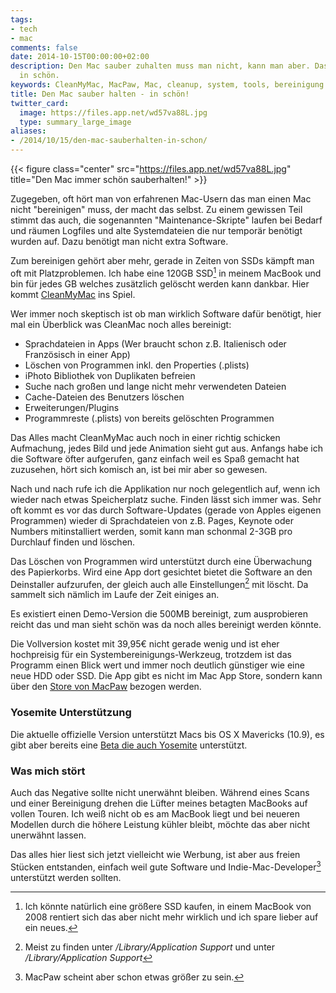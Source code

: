 ```yaml
---
tags:
- tech
- mac
comments: false
date: 2014-10-15T00:00:00+02:00
description: Den Mac sauber zuhalten muss man nicht, kann man aber. Das geht auch
  in schön.
keywords: CleanMyMac, MacPaw, Mac, cleanup, system, tools, bereinigung
title: Den Mac sauber halten - in schön!
twitter_card:
  image: https://files.app.net/wd57va88L.jpg
  type: summary_large_image
aliases:
- /2014/10/15/den-mac-sauberhalten-in-schon/
---
```


{{< figure class="center" src="https://files.app.net/wd57va88L.jpg" title="Den Mac immer schön sauberhalten!" >}}

Zugegeben, oft hört man von erfahrenen Mac-Usern das man einen Mac nicht "bereinigen" muss, der macht das selbst. Zu einem gewissen Teil stimmt das auch, die sogenannten "Maintenance-Skripte" laufen bei Bedarf und räumen Logfiles und alte Systemdateien die nur temporär benötigt wurden auf. Dazu benötigt man nicht extra Software.

Zum bereinigen gehört aber mehr, gerade in Zeiten von SSDs kämpft man oft mit Platzproblemen. Ich habe eine 120GB SSD[^1] in meinem MacBook und bin für jedes GB welches zusätzlich gelöscht werden kann dankbar. Hier kommt [CleanMyMac](http://macpaw.com/cleanmymac) ins Spiel.

Wer immer noch skeptisch ist ob man wirklich Software dafür benötigt, hier mal ein Überblick was CleanMac noch alles bereinigt:

- Sprachdateien in Apps (Wer braucht schon z.B. Italienisch oder Französisch in einer App)
- Löschen von Programmen inkl. den Properties (.plists)
- iPhoto Bibliothek von Duplikaten befreien
- Suche nach großen und lange nicht mehr verwendeten Dateien
- Cache-Dateien des Benutzers löschen
- Erweiterungen/Plugins
- Programmreste (.plists) von bereits gelöschten Programmen

Das Alles macht CleanMyMac auch noch in einer richtig schicken Aufmachung, jedes Bild und jede Animation sieht gut aus. Anfangs habe ich die Software öfter aufgerufen, ganz einfach weil es Spaß gemacht hat zuzusehen, hört sich komisch an, ist bei mir aber so gewesen.

Nach und nach rufe ich die Applikation nur noch gelegentlich auf, wenn ich wieder nach etwas Speicherplatz suche. Finden lässt sich immer was. Sehr oft kommt es vor das durch Software-Updates (gerade von Apples eigenen Programmen) wieder di Sprachdateien von z.B. Pages, Keynote oder Numbers mitinstalliert werden, somit kann man schonmal 2-3GB pro Durchlauf finden und löschen.

Das Löschen von Programmen wird unterstützt durch eine Überwachung des Papierkorbs. Wird eine App dort gesichtet bietet die Software an den Deinstaller aufzurufen, der gleich auch alle Einstellungen[^2] mit löscht. Da sammelt sich nämlich im Laufe der Zeit einiges an.

Es existiert einen Demo-Version die 500MB bereinigt, zum ausprobieren reicht das und man sieht schön was da noch alles bereinigt werden könnte.

Die Vollversion kostet mit 39,95€ nicht gerade wenig und ist eher hochpreisig für ein Systembereinigungs-Werkzeug, trotzdem ist das Programm einen Blick wert und immer noch deutlich günstiger wie eine neue HDD oder SSD. Die App gibt es nicht im Mac App Store, sondern kann über den [Store von MacPaw](http://macpaw.com/de/store/cleanmymac) bezogen werden.

### Yosemite Unterstützung

Die aktuelle offizielle Version unterstützt Macs bis OS X Mavericks (10.9), es gibt aber bereits eine [Beta die auch Yosemite](http://blog.macpaw.com/post/87906340318/why-cleanmymac-2-doesnt-work-on-os-x-yosemite-yet) unterstützt.

### Was mich stört

Auch das Negative sollte nicht unerwähnt bleiben. Während eines Scans und einer Bereinigung drehen die Lüfter meines betagten MacBooks auf vollen Touren. Ich weiß nicht ob es am MacBook liegt und bei neueren Modellen durch die höhere Leistung kühler bleibt, möchte das aber nicht unerwähnt lassen.


Das alles hier liest sich jetzt vielleicht wie Werbung, ist aber aus freien Stücken entstanden, einfach weil gute Software und Indie-Mac-Developer[^3] unterstützt werden sollten.


[^1]: Ich könnte natürlich eine größere SSD kaufen, in einem MacBook von 2008 rentiert sich das aber nicht mehr wirklich und ich spare lieber auf ein neues.
[^2]: Meist zu finden unter _/Library/Application Support_ und unter _<user>/Library/Application Support_
[^3]: MacPaw scheint aber schon etwas größer zu sein.
